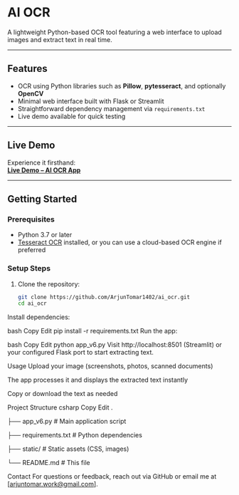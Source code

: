 # AI OCR

A lightweight Python-based OCR tool featuring a web interface to upload images and extract text in real time.

---

## Features

- OCR using Python libraries such as **Pillow**, **pytesseract**, and optionally **OpenCV**
- Minimal web interface built with Flask or Streamlit
- Straightforward dependency management via `requirements.txt`
- Live demo available for quick testing

---

## Live Demo

Experience it firsthand:  
**[Live Demo – AI OCR App](https://ai-ocr-v1.streamlit.app/)**

---

## Getting Started

### Prerequisites

- Python 3.7 or later
- [Tesseract OCR](https://github.com/tesseract-ocr/tesseract) installed, or you can use a cloud-based OCR engine if preferred

### Setup Steps

1. Clone the repository:
   ```bash
   git clone https://github.com/ArjunTomar1402/ai_ocr.git
   cd ai_ocr
Install dependencies:

bash
Copy
Edit
pip install -r requirements.txt
Run the app:

bash
Copy
Edit
python app_v6.py
Visit http://localhost:8501 (Streamlit) or your configured Flask port to start extracting text.

Usage
Upload your image (screenshots, photos, scanned documents)

The app processes it and displays the extracted text instantly

Copy or download the text as needed

Project Structure
csharp
Copy
Edit
.

├── app_v6.py          # Main application script

├── requirements.txt   # Python dependencies

├── static/            # Static assets (CSS, images)

└── README.md          # This file

Contact
For questions or feedback, reach out via GitHub or email me at [arjuntomar.work@gmail.com].
